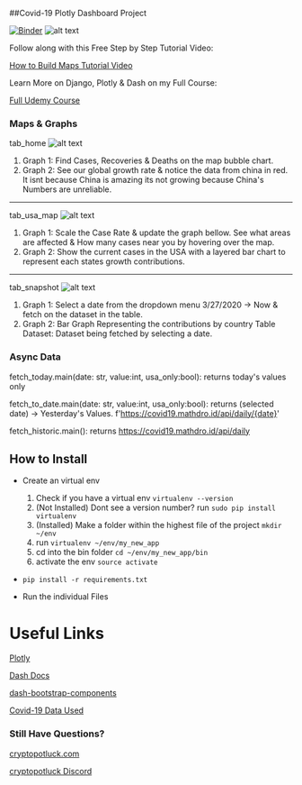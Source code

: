 ##Covid-19 Plotly Dashboard Project

[![Binder](https://mybinder.org/badge_logo.svg)](https://mybinder.org/v2/gh/cryptopotluck/Covid-19-Dash-Map/master?filepath=%2F)
![alt text](https://i.udemycdn.com/course/480x270/2597712_9552_2.jpg)

Follow along with this Free Step by Step Tutorial Video:

[How to Build Maps Tutorial Video](https://youtu.be/etWtvJC-dtQ)

Learn More on Django, Plotly & Dash on my Full Course:

[Full Udemy Course](https://www.udemy.com/course/plotly-dash/?referralCode=16FC11D8981E0863E557)

### Maps & Graphs
tab_home
![alt text](https://cdn.discordapp.com/attachments/482514924707250186/697174405750587392/Screen_Shot_2020-04-07_at_2.42.22_PM.png)
1. Graph 1: Find Cases, Recoveries & Deaths on the map bubble chart.
2. Graph 2: See our global growth rate & notice the data from china in red. It isnt because China is amazing its not growing because China's Numbers are unreliable. 
____
tab_usa_map
![alt text](https://cdn.discordapp.com/attachments/482514924707250186/697165809688117339/Screen_Shot_2020-04-07_at_2.27.43_PM.png)
1. Graph 1: Scale the Case Rate & update the graph bellow. See what areas are affected & How many cases near you by hovering over the map.
2. Graph 2: Show the current cases in the USA with a layered bar chart to represent each states growth contributions. 
____
tab_snapshot
![alt text](https://cdn.discordapp.com/attachments/666224568826069024/697342775804297297/Screen_Shot_2020-04-08_at_2.10.49_AM.png)
1. Graph 1: Select a date from the dropdown menu 3/27/2020 -> Now & fetch on the dataset in the table. 
1. Graph 2: Bar Graph Representing the contributions by country
Table Dataset: Dataset being fetched by selecting a date.

### Async Data
fetch_today.main(date: str, value:int, usa_only:bool): returns today's values only

fetch_to_date.main(date: str, value:int, usa_only:bool): returns (selected date) -> Yesterday's Values. f'https://covid19.mathdro.id/api/daily/{date}'

fetch_historic.main(): returns https://covid19.mathdro.id/api/daily

## How to Install

- Create an virtual env 
    1. Check if you have a virtual env ``virtualenv --version``
    2. (Not Installed) Dont see a version number? run ``sudo pip install virtualenv``
    3. (Installed) Make a folder within the highest file of the project ``mkdir ~/env``
    4. run ``virtualenv ~/env/my_new_app``
    5. cd into the bin folder ``cd ~/env/my_new_app/bin``
    6. activate the env ``source activate``

- ``pip install -r requirements.txt``

- Run the individual Files

# Useful Links

[Plotly](https://plot.ly/python/)

[Dash Docs](https://dash.plot.ly/)

[dash-bootstrap-components](https://dash-bootstrap-components.opensource.faculty.ai/)

[Covid-19 Data Used](https://covid19.mathdro.id)


### Still Have Questions?
[cryptopotluck.com](https://www.cryptopotluck.com)

[cryptopotluck Discord](https://discord.gg/rNc6xtP)








